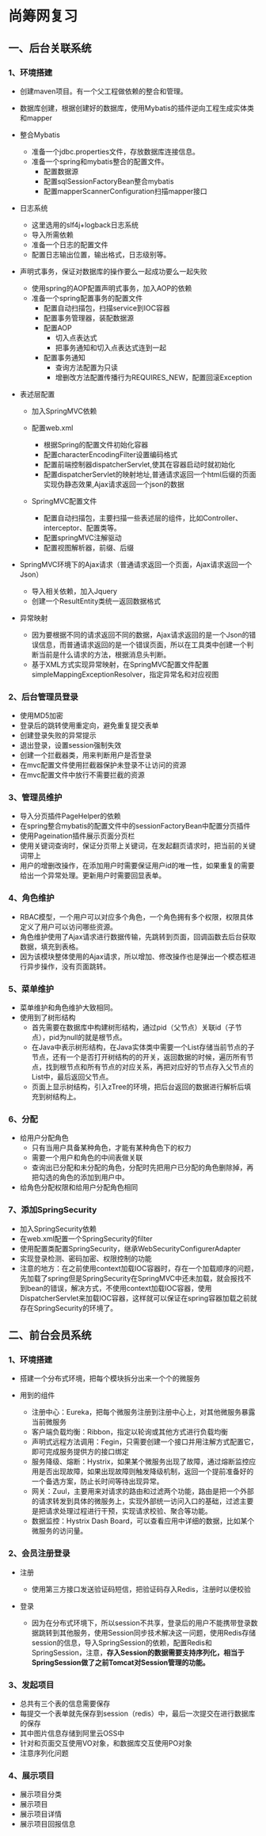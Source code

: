 # 尚筹网复习

## 一、后台关联系统

### 1、环境搭建

* 创建maven项目。有一个父工程做依赖的整合和管理。

* 数据库创建，根据创建好的数据库，使用Mybatis的插件逆向工程生成实体类和mapper

* 整合Mybatis
  * 准备一个jdbc.properties文件，存放数据库连接信息。
  * 准备一个spring和mybatis整合的配置文件。
    * 配置数据源
    * 配置sqlSessionFactoryBean整合mybatis
    * 配置mapperScannerConfiguration扫描mapper接口
* 日志系统
  * 这里选用的slf4j+logback日志系统
  * 导入所需依赖
  * 准备一个日志的配置文件
  * 配置日志输出位置，输出格式，日志级别等。
* 声明式事务，保证对数据库的操作要么一起成功要么一起失败
  * 使用spring的AOP配置声明式事务，加入AOP的依赖
  * 准备一个spring配置事务的配置文件
    * 配置自动扫描包，扫描service到IOC容器
    * 配置事务管理器，装配数据源
    * 配置AOP
      * 切入点表达式
      * 把事务通知和切入点表达式连到一起
    * 配置事务通知
      * 查询方法配置为只读
      * 增删改方法配置传播行为REQUIRES_NEW，配置回滚Exception

* 表述层配置

  * 加入SpringMVC依赖
  * 配置web.xml
    * 根据Spring的配置文件初始化容器
    * 配置characterEncodingFilter设置编码格式
    * 配置前端控制器dispatcherServlet,使其在容器启动时就初始化
    * 配置dispatcherServlet的映射地址,普通请求返回一个html后缀的页面实现伪静态效果,Ajax请求返回一个json的数据

  * SpringMVC配置文件
    * 配置自动扫描包，主要扫描一些表述层的组件，比如Controller、interceptor、配置类等。
    * 配置springMVC注解驱动
    * 配置视图解析器，前缀、后缀

* SpringMVC环境下的Ajax请求（普通请求返回一个页面，Ajax请求返回一个Json）
  * 导入相关依赖，加入Jquery
  * 创建一个ResultEntity类统一返回数据格式
* 异常映射
  * 因为要根据不同的请求返回不同的数据，Ajax请求返回的是一个Json的错误信息，而普通请求返回的是一个错误页面，所以在工具类中创建一个判断当前是什么请求的方法，根据消息头判断。
  * 基于XML方式实现异常映射，在SpringMVC配置文件配置simpleMappingExceptionResolver，指定异常名和对应视图



### 2、后台管理员登录

* 使用MD5加密
* 登录后的跳转使用重定向，避免重复提交表单
* 创建登录失败的异常提示
* 退出登录，设置session强制失效
* 创建一个拦截器类，用来判断用户是否登录
* 在mvc配置文件使用拦截器保护未登录不让访问的资源
* 在mvc配置文件中放行不需要拦截的资源



### 3、管理员维护

* 导入分页插件PageHelper的依赖
* 在spring整合mybatis的配置文件中的sessionFactoryBean中配置分页插件
* 使用Pageination插件展示页面分页栏
* 使用关键词查询时，保证分页带上关键词，在发起翻页请求时，把当前的关键词带上
* 用户的增删改操作，在添加用户时需要保证用户id的唯一性，如果重复的需要给出一个异常处理。更新用户时需要回显表单。



### 4、角色维护

* RBAC模型，一个用户可以对应多个角色，一个角色拥有多个权限，权限具体定义了用户可以访问哪些资源。
* 角色维护使用了Ajax请求进行数据传输，先跳转到页面，回调函数去后台获取数据，填充到表格。
* 因为该模块整体使用的Ajax请求，所以增加、修改操作也是弹出一个模态框进行异步操作，没有页面跳转。



### 5、菜单维护

* 菜单维护和角色维护大致相同。
* 使用到了树形结构
  * 首先需要在数据库中构建树形结构，通过pid（父节点）关联id（子节点），pid为null的就是根节点。
  * 在Java中表示树形结构，在Java实体类中需要一个List存储当前节点的子节点，还有一个是否打开树结构的的开关，返回数据的时候，遍历所有节点，找到根节点和所有节点的对应关系，再把对应好的节点存入父节点的List中，最后返回父节点。
  * 页面上显示树结构，引入zTree的环境，把后台返回的数据进行解析后填充到树结构上。



### 6、分配

* 给用户分配角色
  * 只有当用户具备某种角色，才能有某种角色下的权力
  * 需要一个用户和角色的中间表做关联
  * 查询出已分配和未分配的角色，分配时先把用户已分配的角色删除掉，再把勾选的角色的添加到用户中。
* 给角色分配权限和给用户分配角色相同



### 7、添加SpringSecurity

* 加入SpringSecurity依赖
* 在web.xml配置一个SpringSecurity的filter
* 使用配置类配置SpringSecurity，继承WebSecurityConfigurerAdapter
* 实现登录检测、密码加密、权限控制的功能
* 注意的地方：在之前使用context加载IOC容器时，存在一个加载顺序的问题，先加载了spring但是SpringSecurity在SpringMVC中还未加载，就会报找不到bean的错误，解决方式，不使用context加载IOC容器，使用DispatcherServlet来加载IOC容器，这样就可以保证在spring容器加载之前就存在SpringSecurity的环境了。



## 二、前台会员系统

### 1、环境搭建

* 搭建一个分布式环境，把每个模块拆分出来一个个的微服务

* 用到的组件
  * 注册中心：Eureka，把每个微服务注册到注册中心上，对其他微服务暴露当前微服务
  * 客户端负载均衡：Ribbon，指定以轮询或其他方式进行负载均衡
  * 声明式远程方法调用：Fegin，只需要创建一个接口并用注解方式配置它，即可完成服务提供方的接口绑定
  * 服务降级、熔断：Hystrix，如果某个微服务出现了故障，通过熔断监控应用是否出现故障，如果出现故障则触发降级机制，返回一个提前准备好的一个备选方案，防止长时间等待出现异常。
  * 网关：Zuul，主要用来对请求的路由和过滤两个功能，路由是把一个外部的请求转发到具体的微服务上，实现外部统一访问入口的基础，过滤主要是把请求处理过程进行干预，实现请求校验、聚合等功能。
  * 数据监控：Hystrix Dash Board，可以查看应用中详细的数据，比如某个微服务的访问量。



### 2、会员注册登录

* 注册
  * 使用第三方接口发送验证码短信，把验证码存入Redis，注册时以便校验

* 登录
  * 因为在分布式环境下，所以session不共享，登录后的用户不能携带登录数据跳转到其他服务，使用Session同步技术解决这一问题，使用Redis存储session的信息，导入SpringSession的依赖，配置Redis和SpringSession，注意，**存入Session的数据需要支持序列化，相当于SpringSession做了之前Tomcat对Session管理的功能。**



### 3、发起项目

* 总共有三个表的信息需要保存
* 每提交一个表单就先保存到session（redis）中，最后一次提交在进行数据库的保存
* 其中图片信息存储到阿里云OSS中
* 针对和页面交互使用VO对象，和数据库交互使用PO对象
* 注意序列化问题



### 4、展示项目

* 展示项目分类
* 展示项目
* 展示项目详情
* 展示项目回报信息